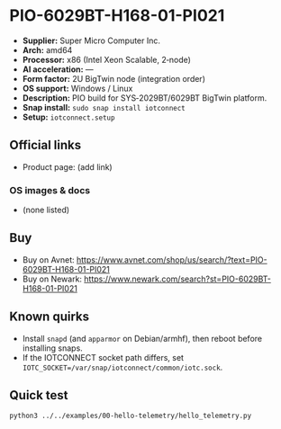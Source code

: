 # PIO-6029BT-H168-01-PI021

- **Supplier:** Super Micro Computer  Inc.
- **Arch:** amd64
- **Processor:** x86 (Intel Xeon Scalable, 2‑node)
- **AI acceleration:** —
- **Form factor:** 2U BigTwin node (integration order)
- **OS support:** Windows / Linux
- **Description:** PIO build for SYS‑2029BT/6029BT BigTwin platform.
- **Snap install:** `sudo snap install iotconnect`
- **Setup:** `iotconnect.setup`

## Official links
- Product page: (add link)

### OS images & docs
- (none listed)

## Buy
- Buy on Avnet: https://www.avnet.com/shop/us/search/?text=PIO-6029BT-H168-01-PI021
- Buy on Newark: https://www.newark.com/search?st=PIO-6029BT-H168-01-PI021

## Known quirks
- Install `snapd` (and `apparmor` on Debian/armhf), then reboot before installing snaps.
- If the IOTCONNECT socket path differs, set `IOTC_SOCKET=/var/snap/iotconnect/common/iotc.sock`.

## Quick test
```bash
python3 ../../examples/00-hello-telemetry/hello_telemetry.py
```
